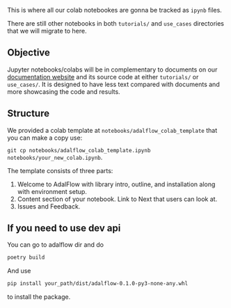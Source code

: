 This is where all our colab notebookes are gonna be tracked as `ipynb` files.

There are still other notebooks in both `tutorials/` and `use_cases` directories that we will migrate to here.

## Objective

Jupyter notebooks/colabs will be in complementary to documents on our [documentation website](https://adalflow.sylph.ai) and its source code at either `tutorials/` or `use_cases/`. It is designed to have less text compared with documents and more showcasing the code and results.


## Structure

We provided a colab template at `notebooks/adalflow_colab_template` that you can make a copy use:

`git cp notebooks/adalflow_colab_template.ipynb notebooks/your_new_colab.ipynb`.

The template consists of three parts:

1. Welcome to AdalFlow with library intro, outline, and installation along with environment setup.
2. Content section of your notebook. Link to Next that users can look at.
3. Issues and Feedback.


## If you need to use dev api

You can go to adalflow dir and do

```bash
poetry build
```

And use

```bash
pip install your_path/dist/adalflow-0.1.0-py3-none-any.whl
```

to install the package.
